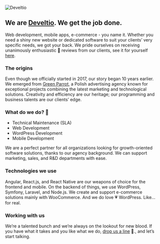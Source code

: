 ![Develtio](https://user-images.githubusercontent.com/643860/172478051-852036a7-4a27-47b9-8dcd-8de76e0af793.png)

## We are [Develtio](https://develtio.com/). We get the job done.

Web development, mobile apps, e-commerce - you name it. Whether you need a shiny new website or dedicated software to suit your clients’ very specific needs, we got your back. We pride ourselves on receiving unanimously enthusiastic 🎉 reviews from our clients, see it for yourself [here](https://clutch.co/profile/develtio#summary).

### The origins

Even though we officially started in 2017, our story began 10 years earlier. We emerged from [Green Parrot](https://greenparrot.pl/), a Polish advertising agency known for exceptional projects combining the latest marketing and technological solutions. Creativity and efficiency are our heritage; our programming and business talents are our clients’ edge.

### What do we do? 🚀

- Technical Maintenance (SLA)
- Web Development
- WordPress Development
- Mobile Development

We are a perfect partner for all organizations looking for growth-oriented software solutions, thanks to our agency background. We can support marketing, sales, and R&D departments with ease.

### Technologies we use

Angular, React.js, and React Native are our weapons of choice for the frontend and mobile. On the backend of things, we use WordPress, Symfony, Laravel, and Node.js.
We create and support e-commerce solutions mainly with WooCommerce.
And we do love 💗 WordPress. Like… for real.

### Working with us

We’re a talented bunch and we’re always on the lookout for new blood. If you have what it takes and you like what we do, [drop us a line](https://develtio.com/career/) 🙌., and let’s start talking.
